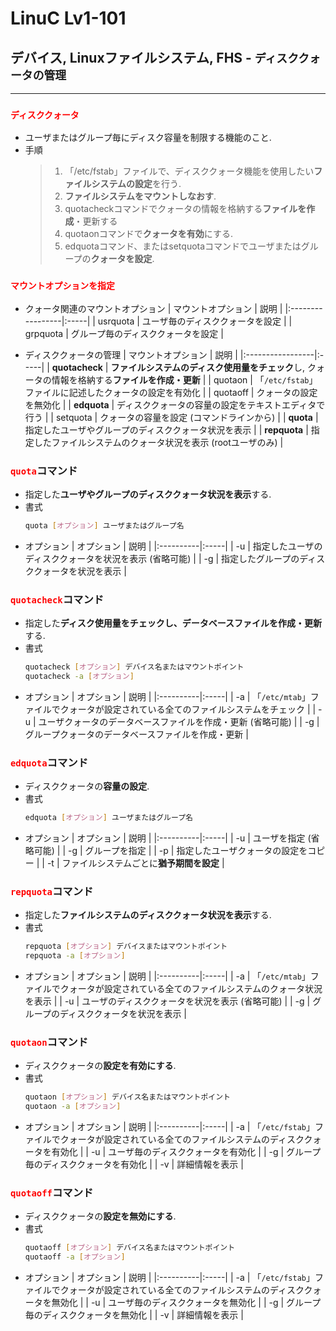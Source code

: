 # LinuC Lv1-101
## デバイス, Linuxファイルシステム, FHS - `ディスククォータの管理`
---
### <span style="color: red; ">**`ディスククォータ`**</span>
- ユーザまたはグループ毎にディスク容量を制限する機能のこと.
- 手順
    >1. 「/etc/fstab」ファイルで、ディスククォータ機能を使用したい**ファイルシステムの設定**を行う.
    >2. **ファイルシステムをマウントしなおす**.
    >2. quotacheckコマンドでクォータの情報を格納する**ファイルを作成**・更新する
    >3. quotaonコマンドで**クォータを有効**にする.
    >4. edquotaコマンド、またはsetquotaコマンドでユーザまたはグループの**クォータを設定**.

### <span style="color: red; ">**`マウントオプションを指定`**</span>
- クォータ関連のマウントオプション
    | マウントオプション | 説明 |
    |:-----------------|:-----|
    | usrquota | ユーザ毎のディスククォータを設定 |
    | grpquota | グループ毎のディスククォータを設定 |

- ディスククォータの管理
    | マウントオプション | 説明 |
    |:-----------------|:-----|
    | **quotacheck** | **ファイルシステムのディスク使用量をチェック**し, クォータの情報を格納する**ファイルを作成・更新** |
    | quotaon | 「`/etc/fstab`」ファイルに記述したクォータの設定を有効化 |
    | quotaoff | クォータの設定を無効化 |
    | **edquota** | ディスククォータの容量の設定をテキストエディタで行う |
    | setquota | クォータの容量を設定 (コマンドラインから) |
    | **quota** | 指定したユーザやグループのディスククォータ状況を表示 |
    | **repquota** | 指定したファイルシステムのクォータ状況を表示 (rootユーザのみ) |

### <span style="color: red; ">**`quota`**</span>コマンド
- 指定した**ユーザやグループのディスククォータ状況を表示**する.
- 書式
    ```sh
    quota [オプション] ユーザまたはグループ名
    ```
- オプション
    | オプション | 説明 |
    |:----------|:-----|
    | -u | 指定したユーザのディスククォータを状況を表示 (省略可能) |
    | -g | 指定したグループのディスククォータを状況を表示 |

### <span style="color: red; ">**`quotacheck`**</span>コマンド
- 指定した**ディスク使用量をチェックし、データベースファイルを作成・更新**する.
- 書式
    ```sh
    quotacheck [オプション] デバイス名またはマウントポイント
    quotacheck -a [オプション]
    ```
- オプション
    | オプション | 説明 |
    |:----------|:-----|
    | -a | 「`/etc/mtab`」ファイルでクォータが設定されている全てのファイルシステムをチェック |
    | -u | ユーザクォータのデータベースファイルを作成・更新 (省略可能) |
    | -g | グループクォータのデータベースファイルを作成・更新 |


### <span style="color: red; ">**`edquota`**</span>コマンド
- ディスククォータの**容量の設定**.
- 書式
    ```sh
    edquota [オプション] ユーザまたはグループ名
    ```
- オプション
    | オプション | 説明 |
    |:----------|:-----|
    | -u | ユーザを指定 (省略可能) |
    | -g | グループを指定 |
    | -p | 指定したユーザクォータの設定をコピー |
    | -t | ファイルシステムごとに**猶予期間を設定** |

### <span style="color: red; ">**`repquota`**</span>コマンド
- 指定した**ファイルシステムのディスククォータ状況を表示**する.
- 書式
    ```sh
    repquota [オプション] デバイスまたはマウントポイント
    repquota -a [オプション]
    ```
- オプション
    | オプション | 説明 |
    |:----------|:-----|
    | -a | 「`/etc/mtab`」ファイルでクォータが設定されている全てのファイルシステムのクォータ状況を表示 |
    | -u | ユーザのディスククォータを状況を表示 (省略可能) |
    | -g | グループのディスククォータを状況を表示 |

### <span style="color: red; ">**`quotaon`**</span>コマンド
- ディスククォータの**設定を有効にする**.
- 書式
    ```sh
    quotaon [オプション] デバイス名またはマウントポイント
    quotaon -a [オプション]
    ```
- オプション
    | オプション | 説明 |
    |:----------|:-----|
    | -a | 「`/etc/fstab`」ファイルでクォータが設定されている全てのファイルシステムのディスククォータを有効化 |
    | -u | ユーザ毎のディスククォータを有効化 |
    | -g | グループ毎のディスククォータを有効化 |
    | -v | 詳細情報を表示 |

### <span style="color: red; ">**`quotaoff`**</span>コマンド
- ディスククォータの**設定を無効にする**.
- 書式
    ```sh
    quotaoff [オプション] デバイス名またはマウントポイント
    quotaoff -a [オプション]
    ```
- オプション
    | オプション | 説明 |
    |:----------|:-----|
    | -a | 「`/etc/fstab`」ファイルでクォータが設定されている全てのファイルシステムのディスククォータを無効化 |
    | -u | ユーザ毎のディスククォータを無効化 |
    | -g | グループ毎のディスククォータを無効化 |
    | -v | 詳細情報を表示 |